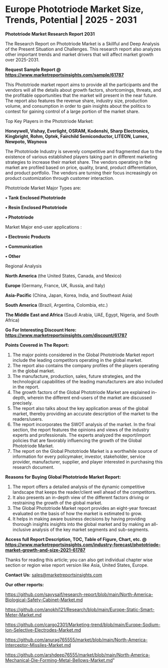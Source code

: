 # Europe Phototriode Market Size, Trends, Potential | 2025 - 2031

<strong>Phototriode Market Research Report 2031</strong>

The Research Report on Phototriode Market is a Skillful and Deep Analysis of the Present Situation and Challenges. This research report also analyzes other important trends and market drivers that will affect market growth over 2025-2031.

<strong>Request Sample Report @ <a href=https://www.marketreportsinsights.com/sample/61787>https://www.marketreportsinsights.com/sample/61787</a></strong>

This Phototriode market report aims to provide all the participants and the vendors will all the details about growth factors, shortcomings, threats, and the profitable opportunities that the market will present in the near future. The report also features the revenue share, industry size, production volume, and consumption in order to gain insights about the politics to contest for gaining control of a large portion of the market share.

Top Key Players in the Phototriode Market:

<strong>Honeywell, Vishay, Everlight, OSRAM, Kodenshi, Sharp Electronics, Kingbright, Rohm, Optek, Fairchild Semiconductor, LITEON, Lumex, Newpoto, Waynova</strong>

The Phototriode Industry is severely competitive and fragmented due to the existence of various established players taking part in different marketing strategies to increase their market share. The vendors operating in the market are profiled based on price, quality, brand, product differentiation, and product portfolio. The vendors are turning their focus increasingly on product customization through customer interaction.

Phototriode Market Major Types are:

<strong>• Tank Enclosed Phototriode

• Resin Enclosed Phototriode

• Phototriode</strong>

Market Major end-user applications :

<strong>• Electronic Products

• Communication

• Other</strong>

Regional Analysis

</u><strong><b>North America</b></strong> (the United States, Canada, and Mexico)

<strong><b>Europe </b></strong>(Germany, France, UK, Russia, and Italy)

<strong><b>Asia-Pacific</b></strong> (China, Japan, Korea, India, and Southeast Asia)

<strong><b>South America</b></strong> (Brazil, Argentina, Colombia, etc.)

<strong><b>The Middle East and Africa</b></strong> (Saudi Arabia, UAE, Egypt, Nigeria, and South Africa)

<strong>Go For Interesting Discount Here: <a href=https://www.marketreportsinsights.com/discount/61787>https://www.marketreportsinsights.com/discount/61787</a></strong>

<strong>Points Covered in The Report:</strong>
<ol>
  <li>The major points considered in the Global Phototriode Market report include the leading competitors operating in the global market.</li>
  <li>The report also contains the company profiles of the players operating in the global market.</li>
  <li>The manufacture, production, sales, future strategies, and the technological capabilities of the leading manufacturers are also included in the report.</li>
  <li>The growth factors of the Global Phototriode Market are explained in-depth, wherein the different end-users of the market are discussed precisely.</li>
  <li>The report also talks about the key application areas of the global market, thereby providing an accurate description of the market to the readers/users.</li>
  <li>The report incorporates the SWOT analysis of the market. In the final section, the report features the opinions and views of the industry experts and professionals. The experts analyzed the export/import policies that are favorably influencing the growth of the Global Phototriode Market.</li>
  <li>The report on the Global Phototriode Market is a worthwhile source of information for every policymaker, investor, stakeholder, service provider, manufacturer, supplier, and player interested in purchasing this research document.</li>
</ol>
<strong>Reasons for Buying Global Phototriode Market Report:</strong>

<ol>
  <li>The report offers a detailed analysis of the dynamic competitive landscape that keeps the reader/client well ahead of the competitors.</li>
  <li>It also presents an in-depth view of the different factors driving or restraining the growth of the global market.</li>
  <li>The Global Phototriode Market report provides an eight-year forecast evaluated on the basis of how the market is estimated to grow.</li>
  <li>It helps in making aware business decisions by having providing thorough insights insights into the global market and by making an all-inclusive analysis of the key market segments and sub-segments.</li>
</ol>
<strong>Access full Report Description, TOC, Table of Figure, Chart, etc. @ <a href=https://www.marketreportsinsights.com/industry-forecast/phototriode-market-growth-and-size-2021-61787>https://www.marketreportsinsights.com/industry-forecast/phototriode-market-growth-and-size-2021-61787</a></strong>


Thanks for reading this article; you can also get individual chapter wise section or region wise report version like Asia, United States, Europe.

<strong>Contact Us:</strong>
sales@marketreportsinsights.com

<strong>Our other reports:</strong>

<a href=https://github.com/sayysaif/research-report/blob/main/North-America-Biological-Safety-Cabinet-Market.md>https://github.com/sayysaif/research-report/blob/main/North-America-Biological-Safety-Cabinet-Market.md</a>

<a href=https://github.com/anokhi121/Research/blob/main/Europe-Static-Smart-Meter-Market.md>https://github.com/anokhi121/Research/blob/main/Europe-Static-Smart-Meter-Market.md</a>

<a href=https://github.com/cargo2301/Marketing-trend/blob/main/Europe-Sodium-Ion-Selective-Electrodes-Market.md>https://github.com/cargo2301/Marketing-trend/blob/main/Europe-Sodium-Ion-Selective-Electrodes-Market.md</a>

<a href=https://github.com/anurag765555/market/blob/main/North-America-Interceptor-Missiles-Market.md>https://github.com/anurag765555/market/blob/main/North-America-Interceptor-Missiles-Market.md</a>

<a href=https://github.com/arshdeep76555/market/blob/main/North-America-Mechanical-Die-Forming-Metal-Bellows-Market.md>https://github.com/arshdeep76555/market/blob/main/North-America-Mechanical-Die-Forming-Metal-Bellows-Market.md</a>"
